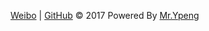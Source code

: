 [Weibo](http://www.weibo.com/3941290735/) | [GitHub](https://github.com/weiyunpeng)  ©  2017 Powered By [Mr.Ypeng](http://weiyunpeng.github.io/wei/?about.md)
